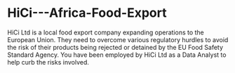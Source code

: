 # HiCi---Africa-Food-Export
HiCi Ltd is a local food export company expanding operations to the European Union. They need to overcome various regulatory hurdles to avoid the risk of their products being rejected or detained by the EU Food Safety Standard Agency. You have been employed by HiCi Ltd as a Data Analyst to help curb the risks involved.
